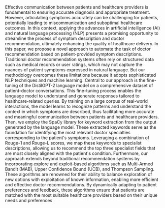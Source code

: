 Effective communication between patients and healthcare providers is fundamental to ensuring accurate diagnosis and appropriate treatment. However, articulating symptoms accurately can be challenging for patients, potentially leading to miscommunication and suboptimal healthcare outcomes. In this context, applying the advances in artificial intelligence (AI) and natural language processing (NLP) presents a promising opportunity to streamline the process of symptom description and doctor recommendation, ultimately enhancing the quality of healthcare delivery. In this paper, we propose a novel approach to automate the task of doctor recommendation based on patient-provided symptom descriptions. Traditional doctor recommendation systems often rely on structured data such as medical records or user ratings, which may not capture the nuances of patient symptoms expressed in natural language. But our methodology overcomes these limitations because it adopts sophisticated NLP techniques and machine learning. Central to our approach is the fine-tuning of the DistilGPT-2 language model on a comprehensive dataset of patient-doctor conversations. This fine-tuning process enables the language model to understand and generate responses tailored to healthcare-related queries. By training on a large corpus of real-world interactions, the model learns to recognize patterns and understand the context in which symptoms are described, thus facilitating more accurate and meaningful communication between patients and healthcare providers. Then, we employ the SpaCy library for keyword extraction from the output generated by the language model. These extracted keywords serve as the foundation for identifying the most relevant doctor specialties corresponding to the patient's symptoms. Leveraging a combination of Rouge-1 and Rouge-L scores, we map these keywords to specialist descriptions, allowing us to recommend the top three specialist fields that are most closely aligned with the patient's condition. Furthermore, our approach extends beyond traditional recommendation systems by incorporating explore and exploit-based algorithms such as Multi-Armed Bandit (MAB), Upper Confidence Bound (UCB), and Thompson Sampling. These algorithms are renowned for their ability to balance exploration of new options with exploitation of known information, enabling more efficient and effective doctor recommendations. By dynamically adapting to patient preferences and feedback, these algorithms ensure that patients are matched with the most suitable healthcare providers based on their unique needs and preferences
